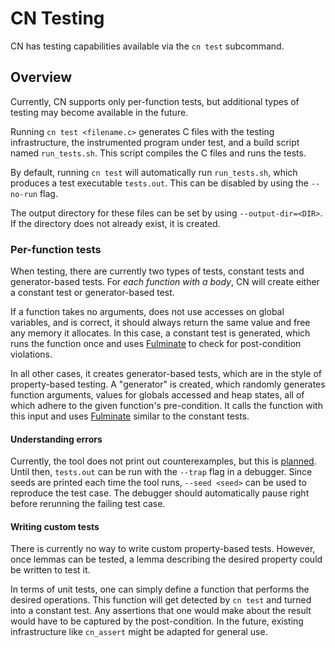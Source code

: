 # CN Testing

CN has testing capabilities available via the `cn test` subcommand.

## Overview

Currently, CN supports only per-function tests, but additional types of testing may become available in the future.

Running `cn test <filename.c>` generates C files with the testing infrastructure, the instrumented program under test, and a build script named `run_tests.sh`.
This script compiles the C files and runs the tests.

By default, running `cn test` will automatically run `run_tests.sh`, which produces a test executable `tests.out`.
This can be disabled by using the `--no-run` flag.

The output directory for these files can be set by using `--output-dir=<DIR>`.
If the directory does not already exist, it is created.

### Per-function tests

When testing, there are currently two types of tests, constant tests and generator-based tests.
For *each function with a body*, CN will create either a constant test or generator-based test.

If a function takes no arguments, does not use accesses on global variables, and is correct, it should always return the same value and free any memory it allocates.
In this case, a constant test is generated, which runs the function once and uses [Fulminate](FULMINATE_README.md) to check for post-condition violations.

In all other cases, it creates generator-based tests, which are in the style of property-based testing.
A "generator" is created, which randomly generates function arguments, values for globals accessed and heap states, all of which adhere to the given function's pre-condition.
It calls the function with this input and uses [Fulminate](FULMINATE_README.md) similar to the constant tests.

#### Understanding errors

Currently, the tool does not print out counterexamples, but this is [planned](https://github.com/rems-project/cerberus/issues/841).
Until then, `tests.out` can be run with the `--trap` flag in a debugger.
Since seeds are printed each time the tool runs, `--seed <seed>` can be used to reproduce the test case.
The debugger should automatically pause right before rerunning the failing test case.

#### Writing custom tests

There is currently no way to write custom property-based tests.
However, once lemmas can be tested, a lemma describing the desired property could be written to test it.

In terms of unit tests, one can simply define a function that performs the desired operations.
This function will get detected by `cn test` and turned into a constant test.
Any assertions that one would make about the result would have to be captured by the post-condition.
In the future, existing infrastructure like `cn_assert` might be adapted for general use.
